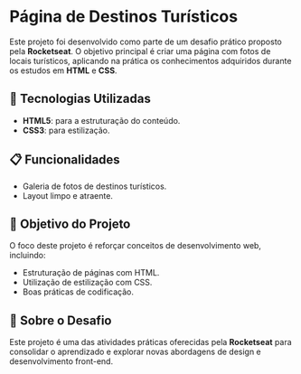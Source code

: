# Página de Destinos Turísticos  

Este projeto foi desenvolvido como parte de um desafio prático proposto pela **Rocketseat**. O objetivo principal é criar uma página com fotos de locais turísticos, aplicando na prática os conhecimentos adquiridos durante os estudos em **HTML** e **CSS**.  

## 🚀 Tecnologias Utilizadas  
- **HTML5**: para a estruturação do conteúdo.  
- **CSS3**: para estilização.  

## 📋 Funcionalidades  
- Galeria de fotos de destinos turísticos.  
- Layout limpo e atraente.  

## 🎯 Objetivo do Projeto  
O foco deste projeto é reforçar conceitos de desenvolvimento web, incluindo:  
- Estruturação de páginas com HTML.  
- Utilização de estilização com CSS.  
- Boas práticas de codificação.    

## 📝 Sobre o Desafio  
Este projeto é uma das atividades práticas oferecidas pela **Rocketseat** para consolidar o aprendizado e explorar novas abordagens de design e desenvolvimento front-end.  

